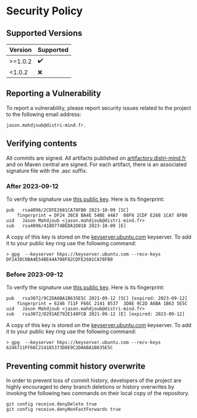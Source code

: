 # Security Policy

## Supported Versions

| Version | Supported          |
|---------|--------------------|
| >=1.0.2 | :heavy_check_mark: |
| <1.0.2  | :x:                |

## Reporting a Vulnerability

To report a vulnerability, please report security issues related to the project to the
following email address:

    jason.mahdjoub@distri-mind.fr. 

## Verifying contents

All commits are signed. All artifacts published on [artifactory.distri-mind.fr](https://artifactory.distri-mind.fr) and on Maven central are signed. For
each artifact, there is an associated signature file with the .asc
suffix.

### After 2023-09-12

To verify the signature use [this public key](key-2023-10-09.pub). Here is its fingerprint:
```
pub   rsa4096/2CDFE2681CA78FB0 2023-10-09 [SC]
    fingerprint = DF24 38C0 BA4E 54BE 44A7  08F8 2CDF E268 1CA7 8FB0
uid   Jason Mahdjoub <jason.mahdjoub@distri-mind.fr>
sub   rsa4096/418D774BEDA1D018 2023-10-09 [E]
```

A copy of this key is stored on the
[keyserver.ubuntu.com](https://keyserver.ubuntu.com/) keyserver. To add it to
your public key ring use the following command:

```
> gpg  --keyserver hkps://keyserver.ubuntu.com --recv-keys DF2438C0BA4E54BE44A708F82CDFE2681CA78FB0
```
### Before 2023-09-12

To verify the signature use [this public key](key-2021-09-12.pub). Here is its fingerprint:
```
pub   rsa3072/9C2DA6BA1B635E5C 2021-09-12 [SC] [expired: 2023-09-12]
    fingerprint = 6246 711F F66C 2141 8537  3D8E 9C2D A6BA 1B63 5E5C
uid   Jason Mahdjoub <jason.mahdjoub@distri-mind.fr>
sub   rsa3072/D291AE792E148FCB 2021-09-12 [E] [expired: 2023-09-12]

```

A copy of this key is stored on the
[keyserver.ubuntu.com](https://keyserver.ubuntu.com/) keyserver. To add it to
your public key ring use the following command:

```
> gpg  --keyserver hkps://keyserver.ubuntu.com --recv-keys 6246711FF66C214185373D8E9C2DA6BA1B635E5C
```

## Preventing commit history overwrite

In order to prevent loss of commit history, developers of the project
are highly encouraged to deny branch deletions or history overwrites
by invoking the following two commands on their local copy of the
repository.


```
git config receive.denyDelete true
git config receive.denyNonFastForwards true
```